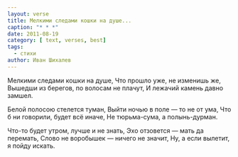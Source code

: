 ```yaml
---
layout: verse
title: Мелкими следами кошки на душе...
caption: "* * *"
date: 2011-08-19
category: [ text, verses, best]
tags:
  - стихи
author: Иван Шихалев
---
```

Мелкими следами кошки на душе,
Что прошло уже, не изменишь же,
Вышедши из берегов, по волосам не плачут,
И лежачий камень давно замшел.

Белой полосою стелется туман,
Выйти ночью в поле — то не от ума,
Что б ни говорили, будет всё иначе,
Не тюрьма-сума, а полынь-дурман.

Что-то будет утром, лучше и не знать,
Эхо отзовется — мать да перемать,
Слово не воробышек — ничего не значит,
Ну, а если вылетит, я пойду искать.

